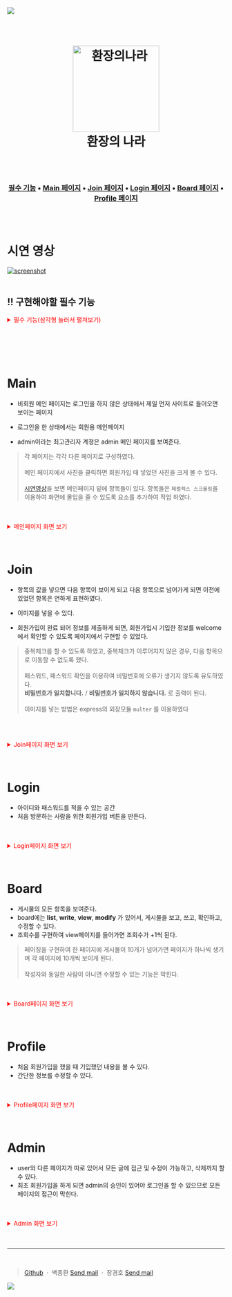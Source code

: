 <img src="https://capsule-render.vercel.app/api?type=waving&color=auto&height=200&section=header&text=Team3&fontSize=90" />

<h1 align="center">
  <br>
  <a href="https://github.com/OJKSmITh/project1"><img src="https://user-images.githubusercontent.com/116360355/210193578-d3ac59c0-08dc-4bb3-a91e-6e489190d2c8.png" alt="환장의나라" width="200"></a>
  <br>
  환장의 나라
  <br>
</h1>


<br>
<br>
<h3 align="center">
  <a href="#‼️구현해야할 필수 기능">필수 기능</a> •
  <a href="#Main">Main 페이지</a> •
  <a href="#Join">Join 페이지</a> •
  <a href="#Login">Login 페이지</a> •
  <a href="#Board">Board 페이지</a> •
  <a href="#Profile">Profile 페이지</a>
</h3>
<br>
<br>

# 시연 영상
<a href="https://youtu.be/NDrjzdRcOVA" >![screenshot](https://user-images.githubusercontent.com/112856532/210203867-59a9a6c1-6581-4c90-b2c2-2b3372ecc731.gif)</a>
<br>
<br>

## :bangbang: 구현해야할 필수 기능
<details>

<summary style="color: red;">필수 기능(삼각형 눌러서 펼쳐보기)</summary>
 


### 1. 메인페이지
- 카테고리
    - Home
    - Join
    - Board
    - Profile
    - Admin
### 2. Join페이지
- 항목
    - 아이디
    - 패스워드
    - 이름
    - 별명
    - 생년월일
    - 성별
    - 전화번호
    - 핸드폰번호
- 회원가입시 등급이 있다.
    - level 3: 최고관리자 
    - level 2 : 관리자 
    - level 1 : 사용자
    - level 0 : 승인 전 단계
-  Welcome페이지 :회원가입 내용을 확인할 수 있다.
    - 아이디
    - 이름
    - 성별
    - 전화번호
    - 핸드폰번호
    
### 3. Login페이지
- 로그인은 아이디와 패스워드 일치여부

### 4. Board페이지
- 테이블 항목
    - 순번
    - 제목
    - 작성자 [회원닉네임] 
    - 작성일
    - 조회수
회원만 들어올 수 있는 페이지
- 회원은 
    - 모든글 리스트보기
    - 모든 작성 글 보기
        - 글보기화면 볼경우 해당 글의 조회수를 +1
    - 새로운 글쓰기
    - 자신이 작성한 글 수정하기 
    - 자신의 글만 삭제 가능
- 관리자는 
    - 모든 글 수정 가능
    - 모든 글 삭제 가능
    
### 5. Profile페이지
로그인한 회원은 프로필 메뉴를 클릭할 수 있다.'
- 항목
    - 아이디
    - 이름
    - 성별
    - 전화번호 
    - 핸드폰 번호

### 6. Admin [선택사항]
- 최고관리자 전용 회원
- 최고관리자는 http://localhost/admin 강제로 이동시 관리자 페이지가 보입니다. 
- 최고관리자는 회원리스트에서 level 0~2 해당되는 모든 사람의 리스트를 볼수있습니다. 최고관리자는 회원리스트에서 회원보기가 가능합니다.
최고관리자는 회원리스트에서 레벨을 수정할수있습니다.
최고관리자는 회원을 이용 중지 할 수 있습니다.
</details>
<br>

<br><br><br>

# Main
<span>

- 비회원 메인 페이지는 로그인을 하지 않은 상태에서 제일 먼저 사이트로 들어오면 보이는 페이지

- 로그인을 한 상태에서는 회원용 메인페이지

- admin이라는 최고관리자 계정은 admin 메인 페이지를 보여준다.


>각 페이지는 각각 다른 페이지로 구성하였다.<br><br>
 메인 페이지에서 사진을 클릭하면 회원가입 때 넣었던 사진을 크게 볼 수 있다.<br><br>
 <a href="#시연-영상" target="_blank">시연영상</a>을 보면 메인페이지 밑에 항목들이 있다. 항목들은 `페럴렉스 스크롤링`을 이용하여 화면에 몰입을 줄 수 있도록 요소를 추가하여 작업 하였다.


 </span>
<br>
<br>
<details><summary style="color: red;"> 메인페이지 화면 보기</summary>


<h3 align="center">
    <br>
    <img width="85%" src="https://user-images.githubusercontent.com/112856532/210208605-2e87a414-0a13-4ae7-9f1c-2e794104ade9.png"/>
    <br>
    비회원 메인 페이지
    <br>  
<br>
</h3>

<h3 align="center">
    <br>
    <img width="85%" src="https://user-images.githubusercontent.com/112856532/210208609-8a98a55a-de64-487d-8a5b-7953c3f8f78a.png"/>
    <br>
    회원 메인 페이지
<br>
</h3>
<br>
<br>
<h3 align="center">
    <br>
    <img width="85%" src="https://user-images.githubusercontent.com/112856532/210208194-320fd3d0-eefc-4855-b6e9-73dbc71bd250.png"/>
    <br>
    admin 메인 페이지
<br>
</h3>
<br>
<br>
<h3 align="center">
    <br>
    <img width="85%" src="https://user-images.githubusercontent.com/112856532/210220178-860ba3d7-5587-4bba-80da-7d5837224a4c.png"/>
    <br>
    admin 메인 페이지
<br>
</h3>
<br>
<br>

</details>

<br>
<br>


# Join
- 항목의 값을 넣으면 다음 항목이 보이게 되고 다음 항목으로 넘어가게 되면 이전에 있었던 항목은 연하게 표현하였다.

- 이미지를 넣을 수 있다.

- 회원가입이 완료 되어 정보를 제출하게 되면, 회원가입시 기입한 정보를 welcome에서 확인할 수 있도록 페이지에서 구현할 수 있었다.

>중복체크를 할 수 있도록 하였고, 중복체크가 이루어지지 않은 경우, 다음 항목으로 이동할 수 없도록 했다.<br><br>
패스워드, 패스워드 확인을 이용하여 비밀번호에 오류가 생기지 않도록 유도하였다.  
**비밀번호가 일치합니다.** / **비밀번호가 일치하지 않습니다.** 로 출력이 된다.<br><br>
이미지를 넣는 방법은 express의 외장모듈 `multer` 를 이용하였다

<br><br>

<details><summary style="color: red;"> Join페이지 화면 보기</summary>
<h3 align="center">
    <br>
    <img width="85%" src="https://user-images.githubusercontent.com/112856532/210215614-ecf410ce-3772-440a-be4f-f97f1346fdc5.png"/>
    <br>
    회원 가입 페이지
<br>
</h3>
<h3 align="center">
    <br>
    <img width="85%" src="https://user-images.githubusercontent.com/112856532/210215611-826488ed-5e45-41e8-a92b-4110ccdbfb90.png"/>
    <br>
    회원 가입 후 welcome 페이지
<br>
</h3>
<br>
<br>
</details>
<br>
<br>


# Login
- 아이디와 패스워드를 적을 수 있는 공간
- 처음 방문하는 사람을 위한 회원가입 버튼을 만든다.

<br>
<br>
<details>

<summary style="color: red;">Login페이지 화면 보기</summary> 

<h3 align="center">
    <br>
    <img width="85%" src="https://user-images.githubusercontent.com/112856532/210208195-c7a2e8e4-dd89-4db0-a77f-3bbfdabd7349.png"/>
    <br>
    로그인 페이지
    <br>  
<br>
</h3>

</details>
<br>
<br>


# Board

- 게시물의 모든 항목을 보여준다.
- board에는 **list**, **write**, **view**, **modify** 가 있어서, 게시물을 보고, 쓰고, 확인하고, 수정할 수 있다.
- 조회수를 구현하여 view페이지를 들어가면 조회수가 +1씩 된다.
>페이징을 구현하여 한 페이지에 게시물이 10개가 넘어가면 페이지가 하나씩 생기며 각 페이지에 10개씩 보이게 된다.<br><br>작성자와 동일한 사람이 아니면 수정할 수 있는 기능은 막힌다.


<br>
<br>

<details>

<summary style="color: red;">Board페이지 화면 보기</summary> 

<h3 align="center">
    <br>
    <img width="85%" src="https://user-images.githubusercontent.com/112856532/210208189-95437ee3-7014-4f65-a4c6-c46caab2149a.png"/>
    <br>
    Board list 페이지
    <br>  
<br>
</h3>
<h3 align="center">
    <br>
    <img width="85%" src="https://user-images.githubusercontent.com/112856532/210208186-acfd7c3c-8619-408a-ae9c-2cfbb019d6e4.png"/>
    <br>
    Board write 페이지
    <br>  
<br>
</h3>
<h3 align="center">
    <br>
    <img width="85%" src="https://user-images.githubusercontent.com/112856532/210208182-830822c7-3f59-4732-ac2a-5df627815a03.png"/>
    <br>
    Board view 페이지
    <br>  
<br>
</h3>

<h3 align="center">
    <br>
    <img width="85%" src="https://user-images.githubusercontent.com/112856532/210208190-dfc85462-29c2-4778-b2a6-08ac826e5015.png"/>
    <br>
    Board view 페이지(다른 유저)
    <br>  
<br>
</h3>



</details>
<br>
<br>

# Profile
- 처음 회원가입을 했을 때 기입했던 내용을 볼 수 있다.
- 간단한 정보를 수정할 수 있다.
<br>
<br>

<details>

<summary style="color: red;">Profile페이지 화면 보기</summary> 

<h3 align="center">
    <br>
    <img width="85%" src="https://user-images.githubusercontent.com/112856532/210220179-e7ffdefd-7866-424f-aec3-7075b5a77889.png"/>
    <br>
    Profile view 페이지
    <br>  
<br>
</h3>
<h3 align="center">
    <br>
    <img width="85%" src="https://user-images.githubusercontent.com/112856532/210220180-104d46c3-8c4f-42a6-bfae-0bf40ff9c262.png"/>
    <br>
    Profile modify 페이지
    <br>  
<br>
</details>
<br>
<br>

# Admin
- user와 다른 페이지가 따로 있어서 모든 글에 접근 및 수정이 가능하고, 삭제까지 할 수 있다.
- 최초 회원가입을 하게 되면 admin의 승인이 있어야 로그인을 할 수 있으므로 모든 페이지의 접근이 막힌다.
<br>
<br>
<details>
<summary style="color: red;"> Admin 화면 보기</summary>
<h3 align="center">
    <br>
    <img width="85%" src="https://user-images.githubusercontent.com/112856532/210208194-320fd3d0-eefc-4855-b6e9-73dbc71bd250.png"/>
    <br>
    Admin main 페이지
    <br>  
<br>
</h3>
<h3 align="center">
    <br>
    <img width="85%" src="https://user-images.githubusercontent.com/112856532/210208193-a03e9456-6a62-496c-ab81-16013dcf15f5.png"/>
    <br>
    Admin 회원 관리 페이지
    <br>  
<br>
</h3>
<h3 align="center">
    <br>
    <img width="85%" src="https://user-images.githubusercontent.com/112856532/210208192-bcbc90e5-90fa-4b6b-939a-30c20d65f44b.png"/>
    <br>
    Admin board 페이지
    <br>  
<br>
</h3>
</details>
<br>
<br>


---
<br>

> [Github](https://github.com/OJKSmITh/project1) &nbsp;&middot;&nbsp;
> 백종환 <a href="mailto:baekbr13@gmail.com">Send mail</a> &nbsp;&middot;&nbsp;
> 장경호 <a href="mailto:csa0545@gmail.com">Send mail</a>

<img src="https://capsule-render.vercel.app/api?type=waving&color=auto&height=200&section=footer&text=Thanks!&fontSize=90" />

